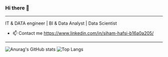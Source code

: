 ### Hi there 👋
-------------------------------------------------------------------------------------------------------------------------------------------------------------------------
IT & DATA engineer | BI & Data Analyst | Data Scientist

- 📫 Contact me https://www.linkedin.com/in/siham-hafsi-b16a0a205/

-------------------------------------------------------------------------------------------------------------------------------------------------------------------------
![Anurag's GitHub stats](https://github-readme-stats.vercel.app/api?username=sihamhafsi&show_icons=true&theme=holi)
![Top Langs](https://github-readme-stats.vercel.app/api/top-langs/?username=sihamhafsi&layout=compact&theme=holi)


